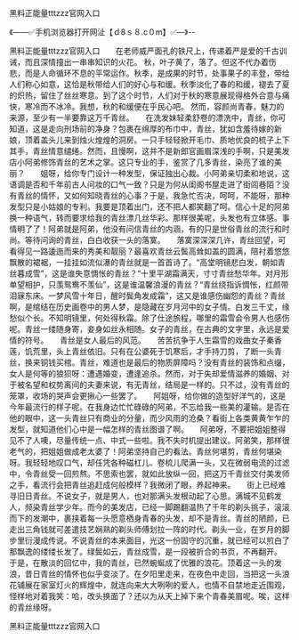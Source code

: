 黑料正能量tttzzz官网入口

《——✅手机浏览器打开网沚【ｄ8ｓ８.c０m】✅—》--

黑料正能量tttzzz官网入口　　在老师威严面孔的铁尺上，传递着严是爱的千古训诫，而且深情撞出一串串知识的火花。
秋，叶子黄了，落了。但这不代办着伤悲，而是人命循环不息的平常运作。秋季，是成果的时节，处事果子的丰登，带给人们称心如意，这恰是秋带给人们的好心与和缓。秋季淡化了春的和缓，褪去了夏的炽热，留住了丝丝寒意。到了这个时节，人们对于秋的寒意展现得格外合意与痛快，寒冷而不冰冷。我想，秋的和缓便在乎民心吧。
然而，容颜尚青春，魅力的来源，至少有一半要靠这万千青丝。　　在洗发妹轻柔舒卷的漂洗中，青丝，你可知道，这是走向刑场前的净身？包裹在绵厚的布巾中，青丝，犹如含羞待嫁的新娘，顶着盖头儿来到烛火煌煌的洞房。一只手轻轻掀开毛巾、质地优良的梳子上下其手，青丝情意缱绻。然而，且慢啊，这并不是新郎官画眉深浅的手啊，只是美发店小阿弟修饰青丝的艺术之掌。这只专业的手，鉴赏了几多青丝，染亮了谁的美丽？　　姐呀，给你专门设计一种发型，保证独出心裁。小阿弟亲切柔和地说，这语调是否和千年前古人问妆的口气一致？只是为何从闺阁书屋走进了街闾巷陌？没有青丝的情怀，又如何知晓青丝的心事？于是，我急忙否决，呵呵，不能呀，那种发型只是小姑娘的专利。我要是顶着出门，还不把人都笑翻了呵。信心十足的阿弟换一种语气，转而要求给我的青丝漂几丝华彩。那样很美呢，头发也有立体感。事情明了了！阿弟就是阿弟，他没有问信青丝的内涵，有的只是世俗青丝的流行和时尚。等待问询的青丝，白白收获一头的落寞。　　落寞深深深几许，青丝回望，可看得见一路逶迤而来的秀美和靓丽？最喜欢青丝云鬓高耸如盖的圆满，陪衬着悠悠飘散的裙裾，一挂挂如流似瀑的青丝就是一首首诗了。“高堂明镜悲白发，朝如青丝暮成雪”，这是谁失意惆怅的青丝？“十里平湖霜满天，寸寸青丝愁华年。对月形单望相护，只羡鸳鸯不羡仙”，这是谁温馨浪漫的青丝？“青丝绕指诉惆怅，红颜带泪寐东床。一梦风雪十年日，醒时鬓角发成霜”，这又是谁感伤幽怨的青丝？青丝啊，是绾结在历史画卷中的男人梦，是隐藏在岁月河中的女子情。白发三千丈，缘愁似个长。不知明镜里，何处得秋霜。除了仕途旅程，哪里的霜雪会令男人也感伤呢。青丝一缕随身寄，妾身如丝永相随。女子的青丝，在古典的文字里，永远是爱情的符号。　　青丝是女人最后的风范。　　苦苦抗争于人生霜雪的戏曲女子秦香莲，饥荒里，头上青丝依旧。只有在公婆死于饥寒后，才手持刀剪，了断一头青丝，换来铜钱买棺。青丝，难道也是最后的物质屏障吗？没有青丝的装饰和点缀，女人是何等的狼狈呀：遭遇婚变，遭逢追杀。然而，对于失却爱情滋养的婚姻、对于被名望和权势离间的夫妻来说，有无青丝，结局是一样的。只不过，没有青丝的笼罩，收场的哭声会更揪心一些罢了。　　阿姐呀，给你做的造型好洋气的，这是今年最流行的样子呢。在我身边忙忙碌碌的阿弟，不忘给我一些美的灌输。是否在他的眼中，这一头青丝只有商业的分量，而少风雨的沧桑？看街上各类黄黄乍乍的发型，就知道他们心中是一幅怎样的青丝图谱了啊。　　阿弟呀，不要把姐姐整得见不了人噢，尽量传统一点、中式一些啦。我不失时机提出建议。阿弟笑，那样很老气的，把姐姐做成老太婆了！阿弟坚持自己的看法。青丝何堪剪，青丝何堪染呀。我轻轻地叹口气，却任凭各种磁杠儿、卷梳儿爬满一头，又在微弱电流的过滤中，令青丝受一回煎熬。不思索也罢，就如此放纵一回，把这万千青丝交付美发师之手，看流行会把青丝追赶成何般模样？我微闭了眼，养起神来。　　街上已经难寻旧日青丝。不说女子，就是男人，也对那满头发根动起了心思。满城不见鹤发人，频染青丝学少年。而今的美发店，已经一脚踢翻温热了千年的剃头挑子，滚滚而下的发潮中，裹挟着每一头愿意栖身青春的头发，却不是青丝。青丝的陋颜，已走出三角钱就可差遣技艺娴熟的剃头师傅划拉一阵的时代。剃头一业，在岁月的脚步里衍漫成传说。不说青丝的本来面目，光这一份固守的沉重，就已经可以煎白了那飘逸的缕缕长发了。绿鬓如云，青丝成雪，是一段被折合的书页，不再翻开。　　于是，在散淡的回忆中，我的青丝，已然蜿蜒成了优雅的浪花。顶着这一头的发浪，昔日青丝的情怀也似乎变淡了。在夕阳里走来，在夜色中走回，当把这一头浪花铺展在家室灯火的辉煌中，就连向来大大咧咧的爱人，也情不自禁地走近围观，怪样地对着我笑：哈，改头换面了？还以为从天上掉下来个青春美眉呢。唉，这样的青丝缘呀。





黑料正能量tttzzz官网入口
